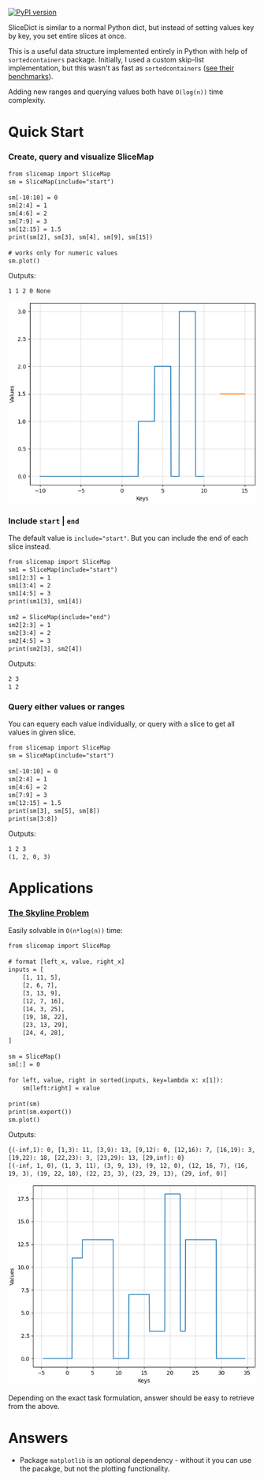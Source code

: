 [![PyPI version](https://badge.fury.io/py/slicemap.svg)](https://badge.fury.io/py/slicemap)

SliceDict is similar to a normal Python dict, but instead of setting values key by key, you set entire slices at once.

This is a useful data structure implemented entirely in Python with help of `sortedcontainers` package.
Initially, I used a custom skip-list implementation, but this wasn't as fast as `sortedcontainers`
([see their benchmarks](https://grantjenks.com/docs/sortedcontainers/performance-scale.html)).

Adding new ranges and querying values both have `O(log(n))` time complexity.

# Quick Start

### Create, query and visualize SliceMap

```
from slicemap import SliceMap
sm = SliceMap(include="start")

sm[-10:10] = 0
sm[2:4] = 1
sm[4:6] = 2
sm[7:9] = 3
sm[12:15] = 1.5
print(sm[2], sm[3], sm[4], sm[9], sm[15])

# works only for numeric values
sm.plot() 
```

Outputs:

```
1 1 2 0 None
```

![figure1](https://github.com/gahaalt/slicemap/blob/main/figures/figure1.png?raw=true)

### Include `start` | `end`

The default value is `include="start"`. But you can include the end of each slice instead.

```
from slicemap import SliceMap
sm1 = SliceMap(include="start")
sm1[2:3] = 1
sm1[3:4] = 2
sm1[4:5] = 3
print(sm1[3], sm1[4])

sm2 = SliceMap(include="end")
sm2[2:3] = 1
sm2[3:4] = 2
sm2[4:5] = 3
print(sm2[3], sm2[4])
```

Outputs:

```
2 3
1 2
```

### Query either values or ranges

You can equery each value individually, or query with a slice to get all values in given slice.

```
from slicemap import SliceMap
sm = SliceMap(include="start")

sm[-10:10] = 0
sm[2:4] = 1
sm[4:6] = 2
sm[7:9] = 3
sm[12:15] = 1.5
print(sm[3], sm[5], sm[8])
print(sm[3:8])
```

Outputs:

```
1 2 3
(1, 2, 0, 3)
```

# Applications

### [The Skyline Problem](https://www.geeksforgeeks.org/the-skyline-problem-set-2/)

Easily solvable in `O(n*log(n))` time:

```
from slicemap import SliceMap

# format [left_x, value, right_x]
inputs = [
    [1, 11, 5],
    [2, 6, 7],
    [3, 13, 9],
    [12, 7, 16],
    [14, 3, 25],
    [19, 18, 22],
    [23, 13, 29],
    [24, 4, 28],
]

sm = SliceMap()
sm[:] = 0

for left, value, right in sorted(inputs, key=lambda x: x[1]):
    sm[left:right] = value

print(sm)
print(sm.export())
sm.plot()
```

Outputs:

```
{(-inf,1): 0, [1,3): 11, [3,9): 13, [9,12): 0, [12,16): 7, [16,19): 3, [19,22): 18, [22,23): 3, [23,29): 13, [29,inf): 0}
[(-inf, 1, 0), (1, 3, 11), (3, 9, 13), (9, 12, 0), (12, 16, 7), (16, 19, 3), (19, 22, 18), (22, 23, 3), (23, 29, 13), (29, inf, 0)]
```

![figure2](https://github.com/gahaalt/slicemap/blob/main/figures/figure2.png?raw=true)

Depending on the exact task formulation, answer should be easy to retrieve from the above.

# Answers

* Package `matplotlib` is an optional dependency - without it you can use the pacakge, but not the plotting functionality.
